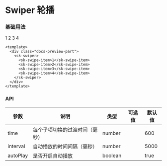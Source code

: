 # Swiper 轮播

### 基础用法

<div class="docs-preview-part">
  <sk-swiper>
    <sk-swipe-item>1</sk-swipe-item>
    <sk-swipe-item>2</sk-swipe-item>
    <sk-swipe-item>3</sk-swipe-item>
    <sk-swipe-item>4</sk-swipe-item>
  </sk-swiper>
</div>

```vue
<template>
  <div class="docs-preview-part">
    <sk-swiper>
      <sk-swipe-item>1</sk-swipe-item>
      <sk-swipe-item>2</sk-swipe-item>
      <sk-swipe-item>3</sk-swipe-item>
      <sk-swipe-item>4</sk-swipe-item>
    </sk-swiper>
  </div>
</template>
```

### API

| 参数     | 说明                           | 类型    | 可选值 | 默认值 |
| -------- | ------------------------------ | ------- | ------ | ------ |
| time     | 每个子项切换的过渡时间（毫秒） | number  |        | 600    |
| interval | 自动播放的时间间隔（毫秒）     | number  |        | 5000   |
| autoPlay | 是否开启自动播放               | boolean |        | true   |
